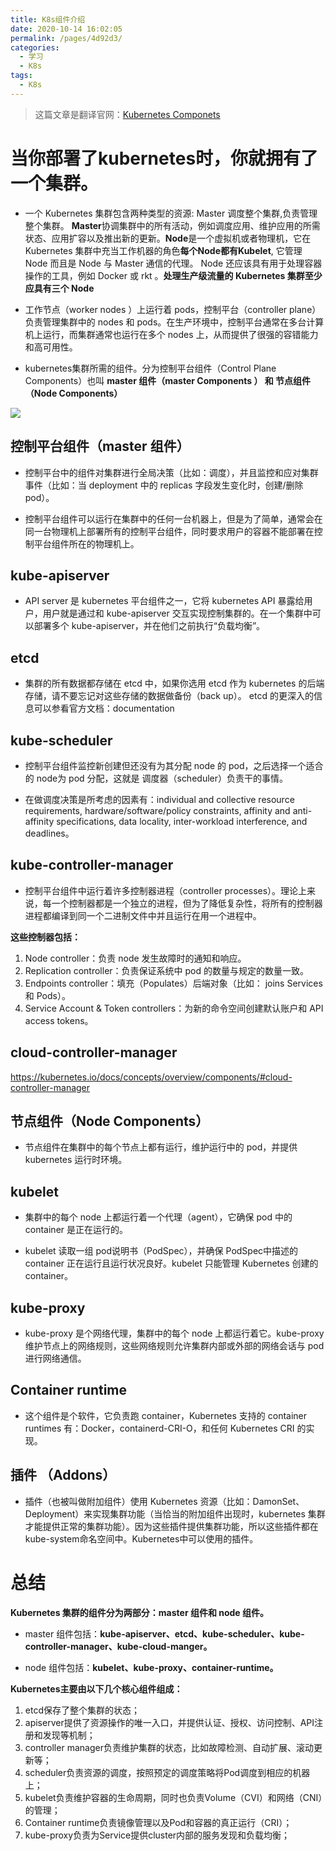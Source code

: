 ```yaml
---
title: K8s组件介绍
date: 2020-10-14 16:02:05
permalink: /pages/4d92d3/
categories:
  - 学习
  - K8s
tags:
  - K8s
---
```


> 这篇文章是翻译官网：[Kubernetes Componets](https://kubernetes.io/docs/concepts/overview/components/)
# 当你部署了kubernetes时，你就拥有了一个集群。
- 一个 Kubernetes 集群包含两种类型的资源:
  Master 调度整个集群,负责管理整个集群。 **Master**协调集群中的所有活动，例如调度应用、维护应用的所需状态、应用扩容以及推出新的更新。**Node**是一个虚拟机或者物理机，它在 Kubernetes 集群中充当工作机器的角色**每个Node都有Kubelet**, 它管理 Node 而且是 Node 与 Master 通信的代理。 Node 还应该具有用于​​处理容器操作的工具，例如 Docker 或 rkt 。**处理生产级流量的 Kubernetes 集群至少应具有三个 Node**

- 工作节点（worker nodes ）上运行着 pods，控制平台（controller plane）负责管理集群中的 nodes 和 pods。在生产环境中，控制平台通常在多台计算机上运行，而集群通常也运行在多个 nodes 上，从而提供了很强的容错能力和高可用性。

- kubernetes集群所需的组件。分为控制平台组件（Control Plane Components）也叫 **master 组件（master Components ） 和 节点组件（Node Components）**

![](https://cdn.jsdelivr.net/gh/summerking1/image@main/71.png)

## 控制平台组件（master 组件）
- 控制平台中的组件对集群进行全局决策（比如：调度），并且监控和应对集群事件（比如：当 deployment 中的 replicas 字段发生变化时，创建/删除 pod）。

- 控制平台组件可以运行在集群中的任何一台机器上，但是为了简单，通常会在同一台物理机上部署所有的控制平台组件，同时要求用户的容器不能部署在控制平台组件所在的物理机上。

## kube-apiserver
- API server 是 kubernetes 平台组件之一，它将 kubernetes API 暴露给用户，用户就是通过和 kube-apiserver 交互实现控制集群的。在一个集群中可以部署多个 kube-apiserver，并在他们之前执行“负载均衡”。

## etcd
- 集群的所有数据都存储在 etcd 中，如果你选用 etcd 作为 kubernetes 的后端存储，请不要忘记对这些存储的数据做备份（back up）。 etcd 的更深入的信息可以参看官方文档：documentation

## kube-scheduler
- 控制平台组件监控新创建但还没有为其分配 node 的 pod，之后选择一个适合的 node为 pod 分配，这就是 调度器（scheduler）负责干的事情。

- 在做调度决策是所考虑的因素有：individual and collective resource requirements, hardware/software/policy constraints, affinity and anti-affinity specifications, data locality, inter-workload interference, and deadlines。

## kube-controller-manager
- 控制平台组件中运行着许多控制器进程（controller processes）。理论上来说，每一个控制器都是一个独立的进程，但为了降低复杂性，将所有的控制器进程都编译到同一个二进制文件中并且运行在用一个进程中。

**这些控制器包括：**

1. Node controller：负责 node 发生故障时的通知和响应。
2. Replication controller：负责保证系统中 pod 的数量与规定的数量一致。
3. Endpoints controller：填充（Populates）后端对象（比如： joins Services 和 Pods）。
4. Service Account & Token controllers：为新的命令空间创建默认账户和 API access tokens。

## cloud-controller-manager
https://kubernetes.io/docs/concepts/overview/components/#cloud-controller-manager

## 节点组件（Node Components）
- 节点组件在集群中的每个节点上都有运行，维护运行中的 pod，并提供 kubernetes 运行时环境。

## kubelet
- 集群中的每个 node 上都运行着一个代理（agent），它确保 pod 中的 container 是正在运行的。

- kubelet 读取一组 pod说明书（PodSpec），并确保 PodSpec中描述的 container 正在运行且运行状况良好。kubelet 只能管理 Kubernetes 创建的 container。

## kube-proxy
- kube-proxy 是个网络代理，集群中的每个 node 上都运行着它。kube-proxy 维护节点上的网络规则，这些网络规则允许集群内部或外部的网络会话与 pod 进行网络通信。

## Container runtime
- 这个组件是个软件，它负责跑 container，Kubernetes 支持的 container runtimes 有：Docker，containerd-CRI-O，和任何 Kubernetes CRI 的实现。

## 插件 （Addons）
- 插件（也被叫做附加组件）使用 Kubernetes 资源（比如：DamonSet、Deployment）来实现集群功能（当恰当的附加组件出现时，kubernetes 集群才能提供正常的集群功能）。因为这些插件提供集群功能，所以这些插件都在 kube-system命名空间中。Kubernetes中可以使用的插件。

# 总结
**Kubernetes 集群的组件分为两部分：master 组件和 node 组件。**

- master 组件包括：**kube-apiserver、etcd、kube-scheduler、kube-controller-manager、kube-cloud-manger。**

- node 组件包括：**kubelet、kube-proxy、container-runtime。**

**Kubernetes主要由以下几个核心组件组成：**

1. etcd保存了整个集群的状态；
2. apiserver提供了资源操作的唯一入口，并提供认证、授权、访问控制、API注册和发现等机制；
3. controller manager负责维护集群的状态，比如故障检测、自动扩展、滚动更新等；
4. scheduler负责资源的调度，按照预定的调度策略将Pod调度到相应的机器上；
5. kubelet负责维护容器的生命周期，同时也负责Volume（CVI）和网络（CNI）的管理；
6. Container runtime负责镜像管理以及Pod和容器的真正运行（CRI）；
7. kube-proxy负责为Service提供cluster内部的服务发现和负载均衡；